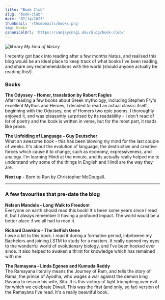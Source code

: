 ```yaml
---
title: "Book Club"
slug: "book-club"
date: "07/14/2023"
thumbnail: '/thumbnails/books.png'
tag: books
canonicalUrl: 'https://sanjaycnagi.dev/blog/book-club/'
---
```


![library](/library.png)
*My kind of library*

I recently got back into reading after a few months hiatus, and realised this blog would be an ideal place to keep track of what books I've been reading, and share any recommendations with the world (should anyone actually be reading this!).  

### Books

**The Odyssey - Homer, translation by Robert Fagles**  
After reading a few books about Greek mythology, including Stephen Fry's excellent Mythos and Heroes, I decided to read an actual classic itself, beginning with the Odyssey, one of Homers two epic poems. I thoroughly enjoyed it, and was pleasantly surprised by its readability - I don't read of lot of poetry and the book is written in verse, but for the most part, it reads like prose.  

**The Unfolding of Language - Guy Deutscher**  
What an awesome book - this has been blowing my mind for the last couple of weeks. It's about the evolution of language, the destructive and creative forces which cause it to change, such as economy, expressiveness, and analogy. I'm learning Hindi at the minute, and its actually really helped me to understand why some of the things in English and Hindi are the way they are. 

**Next up** - Born to Run by Christopher McDougall. 

---

### A few favourites that pre-date the blog
**Nelson Mandela - Long Walk to Freedom**  
Everyone on earth should read this book! It's been some years since I read it, but I always remember it having a profound impact. The world would be a better place if we all had to read it.

**Richard Dawkins - The Selfish Gene**  
I owe a lot to this book. I read it during a formative period, inbetween my Bachelors and joining LSTM to study for a masters. It really opened my eyes to the wonderful world of evolutionary biology, and I've been hooked ever since. It also helped to awaken a thirst for knowledge which has remained with me. 

**The Ramayana - Linda Egenes and Kumuda Reddy**  
The Ramayana literally means the Journey of Ram, and tells the story of Rama, the prince of Ayodha, who wages a war against the demon king Ravana to rescue his wife, Sita. It is this victory of light triumphing over evil for which we celebrate Diwali. This was the first (and only, so far) version of the Ramayana I've read. It's a really beautiful book. 


